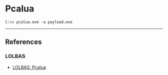 # Pcalua

```
C:\> pcalua.exe -a payload.exe
```

---
## References

### LOLBAS

- [LOLBAS: Pcalua](https://lolbas-project.github.io/lolbas/Binaries/Pcalua/)